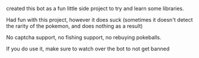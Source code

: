created this bot as a fun little side project to try and learn some libraries. 

Had fun with this project, however it does suck (sometimes it doesn't detect the rarity of the pokemon, and does nothing as a result)

No captcha support, no fishing support, no rebuying pokeballs.

If you do use it, make sure to watch over the bot to not get banned

